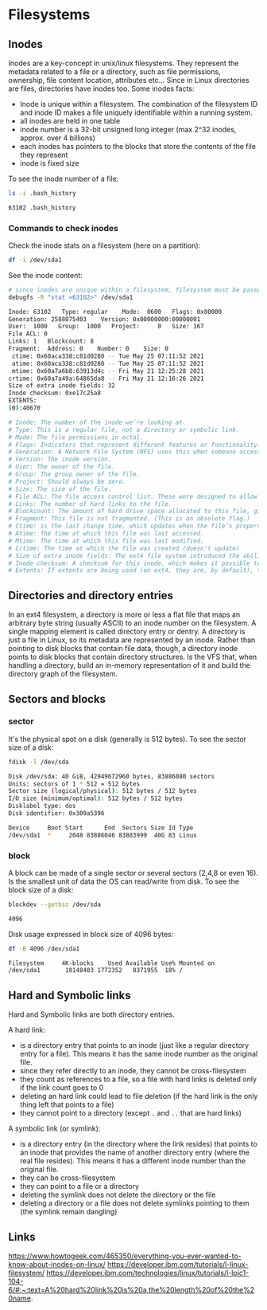 #  Filesystems


## Inodes
Inodes are a key-concept in unix/linux filesystems. They represent the metadata related to a file or a directory, such as file permissions, ownership, file content location, attributes etc... Since in Linux directories are files, directories have inodes too.
Some inodes facts:
- Inode is unique within a filesystem. The combination of the filesystem ID and inode ID makes a file uniquely identifiable within a running system.
- all inodes are held in one table
- inode number is a 32-bit unsigned long integer (max 2^32 inodes, approx. over 4 billions)
- each inodes has pointers to the blocks that store the contents of the file they represent
- inode is fixed size

To see the inode number of a file:
```bash
ls -i .bash_history

63102 .bash_history
```

### Commands to check inodes
Check the inode stats on a filesystem (here on a partition):
```bash
df -i /dev/sda1
```

See the inode content:
```bash
# since inodes are unique within a filesystem, filesystem must be passed
debugfs -R "stat <63102>" /dev/sda1

Inode: 63102   Type: regular    Mode:  0600   Flags: 0x80000
Generation: 2588075403    Version: 0x00000000:00000001
User:  1000   Group:  1000   Project:     0   Size: 167
File ACL: 0
Links: 1   Blockcount: 8
Fragment:  Address: 0    Number: 0    Size: 0
 ctime: 0x60aca338:c81d0280 -- Tue May 25 07:11:52 2021
 atime: 0x60aca338:c81d0280 -- Tue May 25 07:11:52 2021
 mtime: 0x60a7a6b8:63913d4c -- Fri May 21 12:25:28 2021
crtime: 0x60a7a49a:64865da8 -- Fri May 21 12:16:26 2021
Size of extra inode fields: 32
Inode checksum: 0xe17c25a8
EXTENTS:
(0):40670

# Inode: The number of the inode we’re looking at.
# Type: This is a regular file, not a directory or symbolic link.
# Mode: The file permissions in octal.
# Flags: Indicators that represent different features or functionality. The 0x80000 is the “extents” flag (more on this below).
# Generation: A Network File System (NFS) uses this when someone accesses remote file systems over a network connection as though they were mounted on the local # machine. The inode and generation numbers are used as a form of file handle.
# Version: The inode version.
# User: The owner of the file.
# Group: The group owner of the file.
# Project: Should always be zero.
# Size: The size of the file.
# File ACL: The file access control list. These were designed to allow you to give controlled access to people who aren’t in the owner group.
# Links: The number of hard links to the file.
# Blockcount: The amount of hard drive space allocated to this file, given in 512-byte chunks. Our file has been allocated eight of these, which is 4,096 bytes. # So, our 98-byte file sits within a single 4,096-byte disk block.
# Fragment: This file is not fragmented. (This is an obsolete flag.)
# Ctime: is the last change time, which updates when the file’s properties (i.e. permissions, name, location) change.
# Atime: The time at which this file was last accessed.
# Mtime: The time at which this file was last modified.
# Crtime: The time at which the file was created (doesn't update)
# Size of extra inode fields: The ext4 file system introduced the ability to allocate a larger on-disk inode at format time. This value is the number of extra # bytes the inode is using. This extra space can also be used to accommodate future requirements for new kernels or to store extended attributes.
# Inode checksum: A checksum for this inode, which makes it possible to detect if the inode is corrupted.
# Extents: If extents are being used (on ext4, they are, by default), the metadata regarding the disk block usage of files has two numbers that indicate the start # and end blocks of each portion of a fragmented file. This is more efficient than storing every disk block taken up by each portion of a file. We have one extent # because our small file sits in one disk block at this block offset.
```

## Directories and directory entries
In an ext4 filesystem, a directory is more or less a flat file that maps an arbitrary byte string (usually ASCII) to an inode number on the filesystem.
A single mapping element is called directory entry or dentry.
A directory is just a file in Linux, so its metadata are represented by an inode. Rather than pointing to disk blocks that contain file data, though, a directory inode points to disk blocks that contain directory structures. Is the VFS that, when handling a directory, build an in-memory representation of it and build the directory graph of the filesystem.




## Sectors and blocks
### sector
It's the physical spot on a disk (generally is 512 bytes).
To see the sector size of a disk:
```bash
fdisk -l /dev/sda

Disk /dev/sda: 40 GiB, 42949672960 bytes, 83886080 sectors
Units: sectors of 1 * 512 = 512 bytes
Sector size (logical/physical): 512 bytes / 512 bytes
I/O size (minimum/optimal): 512 bytes / 512 bytes
Disklabel type: dos
Disk identifier: 0x309a5396

Device     Boot Start      End  Sectors Size Id Type
/dev/sda1  *     2048 83886046 83883999  40G 83 Linux
```

### block
A block can be made of a single sector or several sectors (2,4,8 or even 16). Is the smallest unit of data the OS can read/write from disk.
To see the block size of a disk:
```bash
blockdev --getbsz /dev/sda

4096
```
Disk usage expressed in block size of 4096 bytes:
```bash
df -B 4096 /dev/sda1

Filesystem     4K-blocks    Used Available Use% Mounted on
/dev/sda1       10148403 1772352   8371955  18% /
```

## Hard and Symbolic links
Hard and Symbolic links are both directory entries.

A hard link:
- is a directory entry that points to an inode (just like a regular directory entry for a file). This means it has the same inode number as the original file.
- since they refer directly to an inode, they cannot be cross-filesystem
- they count as references to a file, so a file with hard links is deleted only if the link count goes to 0
- deleting an hard link could lead to file deletion (if the hard link is the only thing left that points to a file)
- they cannot point to a directory (except `.` and `..` that are hard links)

A symbolic link (or symlink):
- is a directory entry (in the directory where the link resides) that points to an inode that provides the name of another directory entry (where the real file resides). This means it has a different inode number than the original file.
- they can be cross-filesystem
- they can point to a file or a directory
- deleting the symlink does not delete the directory or the file
- deleting a directory or a file does not delete symlinks pointing to them (the symlink remain dangling)


## Links
https://www.howtogeek.com/465350/everything-you-ever-wanted-to-know-about-inodes-on-linux/
https://developer.ibm.com/tutorials/l-linux-filesystem/
https://developer.ibm.com/technologies/linux/tutorials/l-lpic1-104-6/#:~:text=A%20hard%20link%20is%20a,the%20length%20of%20the%20name.